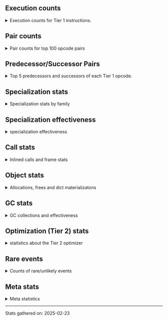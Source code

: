 ## Execution counts

<details>
<summary> Execution counts for Tier 1 instructions. </summary>


The "miss ratio" column shows the percentage of times the instruction
executed that it deoptimized. When this happens, the base unspecialized
instruction is not counted.

<table>
<thead>
<tr>
<th align="left">Name</th>
<th align="right">Base Count</th>
<th align="right">Head Count</th>
<th align="right">Change</th>
</tr>
</thead>
<tbody>
<tr>
<td align="left">JUMP_BACKWARD_NO_JIT</td>
<td align="right">23,252,747</td>
<td align="right">543</td>
<td align="right">-100.0%</td>
</tr>
<tr>
<td align="left">UNPACK_SEQUENCE_TUPLE</td>
<td align="right">1,701,670</td>
<td align="right">70,970</td>
<td align="right">-95.8%</td>
</tr>
<tr>
<td align="left">DICT_MERGE</td>
<td align="right">924,447</td>
<td align="right">113,200</td>
<td align="right">-87.8%</td>
</tr>
<tr>
<td align="left">CONTAINS_OP_DICT</td>
<td align="right">945,906</td>
<td align="right">128,134</td>
<td align="right">-86.5%</td>
</tr>
<tr>
<td align="left">CALL_METHOD_DESCRIPTOR_FAST</td>
<td align="right">1,007,339</td>
<td align="right">195,921</td>
<td align="right">-80.6%</td>
</tr>
<tr>
<td align="left">BINARY_OP</td>
<td align="right">1,019,033</td>
<td align="right">199,106</td>
<td align="right">-80.5%</td>
</tr>
<tr>
<td align="left">STORE_SUBSCR_DICT</td>
<td align="right">1,069,550</td>
<td align="right">253,964</td>
<td align="right">-76.3%</td>
</tr>
<tr>
<td align="left">CALL_METHOD_DESCRIPTOR_O</td>
<td align="right">1,187,850</td>
<td align="right">383,248</td>
<td align="right">-67.7%</td>
</tr>
<tr>
<td align="left">COMPARE_OP_INT</td>
<td align="right">2,466,466</td>
<td align="right">827,220</td>
<td align="right">-66.5%</td>
</tr>
<tr>
<td align="left">POP_JUMP_IF_NOT_NONE</td>
<td align="right">2,539,146</td>
<td align="right">880,198</td>
<td align="right">-65.3%</td>
</tr>
<tr>
<td align="left">BINARY_OP_MULTIPLY_FLOAT</td>
<td align="right">136,198</td>
<td align="right">59,156</td>
<td align="right">-56.6%</td>
</tr>
<tr>
<td align="left">BINARY_OP_SUBSCR_STR_INT</td>
<td align="right">136,198</td>
<td align="right">59,156</td>
<td align="right">-56.6%</td>
</tr>
<tr>
<td align="left">POP_JUMP_IF_NONE</td>
<td align="right">1,482,188</td>
<td align="right">651,804</td>
<td align="right">-56.0%</td>
</tr>
<tr>
<td align="left">LOAD_ATTR_INSTANCE_VALUE</td>
<td align="right">21,126,015</td>
<td align="right">9,712,604</td>
<td align="right">-54.0%</td>
</tr>
<tr>
<td align="left">BINARY_OP_ADD_INT</td>
<td align="right">1,704,897</td>
<td align="right">900,520</td>
<td align="right">-47.2%</td>
</tr>
<tr>
<td align="left">NOP</td>
<td align="right">8,928,539</td>
<td align="right">4,792,528</td>
<td align="right">-46.3%</td>
</tr>
<tr>
<td align="left">COMPARE_OP_STR</td>
<td align="right">1,821,519</td>
<td align="right">993,025</td>
<td align="right">-45.5%</td>
</tr>
<tr>
<td align="left">CALL_BUILTIN_O</td>
<td align="right">170,514</td>
<td align="right">93,472</td>
<td align="right">-45.2%</td>
</tr>
<tr>
<td align="left">SWAP</td>
<td align="right">5,462,395</td>
<td align="right">3,004,386</td>
<td align="right">-45.0%</td>
</tr>
<tr>
<td align="left">LOAD_ATTR_METHOD_NO_DICT</td>
<td align="right">5,652,895</td>
<td align="right">3,211,883</td>
<td align="right">-43.2%</td>
</tr>
<tr>
<td align="left">BUILD_MAP</td>
<td align="right">1,917,794</td>
<td align="right">1,103,846</td>
<td align="right">-42.4%</td>
</tr>
<tr>
<td align="left">POP_JUMP_IF_FALSE</td>
<td align="right">8,062,910</td>
<td align="right">4,739,617</td>
<td align="right">-41.2%</td>
</tr>
<tr>
<td align="left">STORE_FAST_STORE_FAST</td>
<td align="right">5,959,954</td>
<td align="right">3,516,702</td>
<td align="right">-41.0%</td>
</tr>
<tr>
<td align="left">LIST_APPEND</td>
<td align="right">197,805</td>
<td align="right">118,763</td>
<td align="right">-40.0%</td>
</tr>
<tr>
<td align="left">LOAD_SPECIAL</td>
<td align="right">4,149,444</td>
<td align="right">2,505,130</td>
<td align="right">-39.6%</td>
</tr>
<tr>
<td align="left">PUSH_NULL</td>
<td align="right">11,273,818</td>
<td align="right">7,024,757</td>
<td align="right">-37.7%</td>
</tr>
<tr>
<td align="left">CALL_NON_PY_GENERAL</td>
<td align="right">6,916,523</td>
<td align="right">4,340,698</td>
<td align="right">-37.2%</td>
</tr>
<tr>
<td align="left">LOAD_FAST</td>
<td align="right">62,941,725</td>
<td align="right">40,455,339</td>
<td align="right">-35.7%</td>
</tr>
<tr>
<td align="left">CALL_PY_GENERAL</td>
<td align="right">2,576,232</td>
<td align="right">1,753,901</td>
<td align="right">-31.9%</td>
</tr>
<tr>
<td align="left">CALL_PY_EXACT_ARGS</td>
<td align="right">5,490,080</td>
<td align="right">3,806,923</td>
<td align="right">-30.7%</td>
</tr>
<tr>
<td align="left">LOAD_SMALL_INT</td>
<td align="right">2,828,312</td>
<td align="right">2,009,872</td>
<td align="right">-28.9%</td>
</tr>
<tr>
<td align="left">LOAD_ATTR_METHOD_WITH_VALUES</td>
<td align="right">3,036,152</td>
<td align="right">2,187,112</td>
<td align="right">-28.0%</td>
</tr>
<tr>
<td align="left">LOAD_FAST_LOAD_FAST</td>
<td align="right">8,915,264</td>
<td align="right">6,425,283</td>
<td align="right">-27.9%</td>
</tr>
<tr>
<td align="left">STORE_ATTR_INSTANCE_VALUE</td>
<td align="right">3,031,986</td>
<td align="right">2,214,104</td>
<td align="right">-27.0%</td>
</tr>
<tr>
<td align="left">LOAD_ATTR</td>
<td align="right">3,320,655</td>
<td align="right">2,479,155</td>
<td align="right">-25.3%</td>
</tr>
<tr>
<td align="left">LOAD_CONST_IMMORTAL</td>
<td align="right">13,947,400</td>
<td align="right">10,662,080</td>
<td align="right">-23.6%</td>
</tr>
<tr>
<td align="left">COPY</td>
<td align="right">9,278,493</td>
<td align="right">7,640,489</td>
<td align="right">-17.7%</td>
</tr>
<tr>
<td align="left">STORE_FAST</td>
<td align="right">24,637,989</td>
<td align="right">20,488,786</td>
<td align="right">-16.8%</td>
</tr>
<tr>
<td align="left">LOAD_GLOBAL_MODULE</td>
<td align="right">7,355,403</td>
<td align="right">6,469,619</td>
<td align="right">-12.0%</td>
</tr>
<tr>
<td align="left">RESUME_CHECK</td>
<td align="right">29,591,478</td>
<td align="right">27,070,376</td>
<td align="right">-8.5%</td>
</tr>
<tr>
<td align="left">POP_TOP</td>
<td align="right">20,929,487</td>
<td align="right">19,265,782</td>
<td align="right">-7.9%</td>
</tr>
<tr>
<td align="left">JUMP_BACKWARD</td>
<td align="right">102</td>
<td align="right">110</td>
<td align="right">7.8%</td>
</tr>
<tr>
<td align="left">BINARY_OP_SUBTRACT_FLOAT</td>
<td align="right">36,970</td>
<td align="right">34,885</td>
<td align="right">-5.6%</td>
</tr>
<tr>
<td align="left">FOR_ITER</td>
<td align="right">1,864,365</td>
<td align="right">1,776,277</td>
<td align="right">-4.7%</td>
</tr>
<tr>
<td align="left">RETURN_VALUE</td>
<td align="right">19,633,214</td>
<td align="right">18,745,628</td>
<td align="right">-4.5%</td>
</tr>
<tr>
<td align="left">TO_BOOL_INT</td>
<td align="right">515,232</td>
<td align="right">492,176</td>
<td align="right">-4.5%</td>
</tr>
<tr>
<td align="left">BINARY_OP_EXTEND</td>
<td align="right">727,146</td>
<td align="right">696,214</td>
<td align="right">-4.3%</td>
</tr>
<tr>
<td align="left">LOAD_SUPER_ATTR_METHOD</td>
<td align="right">212,405</td>
<td align="right">203,908</td>
<td align="right">-4.0%</td>
</tr>
<tr>
<td align="left">RESUME</td>
<td align="right">476</td>
<td align="right">495</td>
<td align="right">4.0%</td>
</tr>
<tr>
<td align="left">LIST_EXTEND</td>
<td align="right">35,624</td>
<td align="right">34,246</td>
<td align="right">-3.9%</td>
</tr>
<tr>
<td align="left">CALL_ISINSTANCE</td>
<td align="right">150,713</td>
<td align="right">144,917</td>
<td align="right">-3.8%</td>
</tr>
<tr>
<td align="left">TO_BOOL_ALWAYS_TRUE</td>
<td align="right">370</td>
<td align="right">356</td>
<td align="right">-3.8%</td>
</tr>
<tr>
<td align="left">UNARY_INVERT</td>
<td align="right">192,450</td>
<td align="right">185,422</td>
<td align="right">-3.7%</td>
</tr>
<tr>
<td align="left">TO_BOOL_LIST</td>
<td align="right">115,270</td>
<td align="right">111,165</td>
<td align="right">-3.6%</td>
</tr>
<tr>
<td align="left">COPY_FREE_VARS</td>
<td align="right">261,456</td>
<td align="right">252,959</td>
<td align="right">-3.2%</td>
</tr>
<tr>
<td align="left">BUILD_LIST</td>
<td align="right">253,702</td>
<td align="right">246,995</td>
<td align="right">-2.6%</td>
</tr>
<tr>
<td align="left">BINARY_OP_SUBSCR_LIST_INT</td>
<td align="right">52,258</td>
<td align="right">50,880</td>
<td align="right">-2.6%</td>
</tr>
<tr>
<td align="left">LOAD_ATTR_NONDESCRIPTOR_WITH_VALUES</td>
<td align="right">243,504</td>
<td align="right">237,156</td>
<td align="right">-2.6%</td>
</tr>
<tr>
<td align="left">JUMP_FORWARD</td>
<td align="right">319,887</td>
<td align="right">311,705</td>
<td align="right">-2.6%</td>
</tr>
<tr>
<td align="left">LOAD_DEREF</td>
<td align="right">336,717</td>
<td align="right">328,220</td>
<td align="right">-2.5%</td>
</tr>
<tr>
<td align="left">LOAD_CONST</td>
<td align="right">1,599</td>
<td align="right">1,633</td>
<td align="right">2.1%</td>
</tr>
<tr>
<td align="left">COMPARE_OP</td>
<td align="right">120,429</td>
<td align="right">118,372</td>
<td align="right">-1.7%</td>
</tr>
<tr>
<td align="left">CALL</td>
<td align="right">4,543</td>
<td align="right">4,620</td>
<td align="right">1.7%</td>
</tr>
<tr>
<td align="left">LOAD_FAST_AND_CLEAR</td>
<td align="right">119,821</td>
<td align="right">117,900</td>
<td align="right">-1.6%</td>
</tr>
<tr>
<td align="left">LOAD_ATTR_PROPERTY</td>
<td align="right">173,569</td>
<td align="right">170,793</td>
<td align="right">-1.6%</td>
</tr>
<tr>
<td align="left">FOR_ITER_RANGE</td>
<td align="right">129,285</td>
<td align="right">127,222</td>
<td align="right">-1.6%</td>
</tr>
<tr>
<td align="left">JUMP_BACKWARD_NO_INTERRUPT</td>
<td align="right">12,256</td>
<td align="right">12,070</td>
<td align="right">-1.5%</td>
</tr>
<tr>
<td align="left">IMPORT_FROM</td>
<td align="right">95,837</td>
<td align="right">94,433</td>
<td align="right">-1.5%</td>
</tr>
<tr>
<td align="left">IMPORT_NAME</td>
<td align="right">96,160</td>
<td align="right">94,756</td>
<td align="right">-1.5%</td>
</tr>
<tr>
<td align="left">BINARY_OP_ADD_FLOAT</td>
<td align="right">42,653</td>
<td align="right">42,165</td>
<td align="right">-1.1%</td>
</tr>
<tr>
<td align="left">CALL_LIST_APPEND</td>
<td align="right">59,787</td>
<td align="right">59,171</td>
<td align="right">-1.0%</td>
</tr>
<tr>
<td align="left">UNARY_NOT</td>
<td align="right">67,418</td>
<td align="right">66,804</td>
<td align="right">-0.9%</td>
</tr>
<tr>
<td align="left">CALL_KW_PY</td>
<td align="right">77,194</td>
<td align="right">76,505</td>
<td align="right">-0.9%</td>
</tr>
<tr>
<td align="left">STORE_FAST_LOAD_FAST</td>
<td align="right">9,375,361</td>
<td align="right">9,298,319</td>
<td align="right">-0.8%</td>
</tr>
<tr>
<td align="left">LOAD_GLOBAL</td>
<td align="right">3,186</td>
<td align="right">3,211</td>
<td align="right">0.8%</td>
</tr>
<tr>
<td align="left">CALL_BOUND_METHOD_GENERAL</td>
<td align="right">82,638</td>
<td align="right">82,018</td>
<td align="right">-0.8%</td>
</tr>
<tr>
<td align="left">CHECK_EXC_MATCH</td>
<td align="right">28,973</td>
<td align="right">28,787</td>
<td align="right">-0.6%</td>
</tr>
<tr>
<td align="left">LOAD_GLOBAL_BUILTIN</td>
<td align="right">4,121,886</td>
<td align="right">4,095,859</td>
<td align="right">-0.6%</td>
</tr>
<tr>
<td align="left">POP_ITER</td>
<td align="right">1,176,447</td>
<td align="right">1,169,051</td>
<td align="right">-0.6%</td>
</tr>
<tr>
<td align="left">TO_BOOL_BOOL</td>
<td align="right">2,547,305</td>
<td align="right">2,531,408</td>
<td align="right">-0.6%</td>
</tr>
<tr>
<td align="left">LOAD_ATTR_MODULE</td>
<td align="right">2,008,362</td>
<td align="right">1,997,243</td>
<td align="right">-0.6%</td>
</tr>
<tr>
<td align="left">POP_EXCEPT</td>
<td align="right">37,356</td>
<td align="right">37,170</td>
<td align="right">-0.5%</td>
</tr>
<tr>
<td align="left">PUSH_EXC_INFO</td>
<td align="right">37,356</td>
<td align="right">37,170</td>
<td align="right">-0.5%</td>
</tr>
<tr>
<td align="left">POP_JUMP_IF_TRUE</td>
<td align="right">1,931,980</td>
<td align="right">1,923,514</td>
<td align="right">-0.4%</td>
</tr>
<tr>
<td align="left">GET_ITER</td>
<td align="right">2,117,678</td>
<td align="right">2,108,977</td>
<td align="right">-0.4%</td>
</tr>
<tr>
<td align="left">CALL_BUILTIN_CLASS</td>
<td align="right">1,030,210</td>
<td align="right">1,026,235</td>
<td align="right">-0.4%</td>
</tr>
<tr>
<td align="left">CALL_BUILTIN_FAST</td>
<td align="right">652,221</td>
<td align="right">650,434</td>
<td align="right">-0.3%</td>
</tr>
<tr>
<td align="left">CALL_METHOD_DESCRIPTOR_NOARGS</td>
<td align="right">1,244,824</td>
<td align="right">1,241,782</td>
<td align="right">-0.2%</td>
</tr>
<tr>
<td align="left">LOAD_FAST_CHECK</td>
<td align="right">899,845</td>
<td align="right">897,829</td>
<td align="right">-0.2%</td>
</tr>
<tr>
<td align="left">LOAD_CONST_MORTAL</td>
<td align="right">951,964</td>
<td align="right">949,916</td>
<td align="right">-0.2%</td>
</tr>
<tr>
<td align="left">LOAD_ATTR_METHOD_LAZY_DICT</td>
<td align="right">157,837</td>
<td align="right">158,129</td>
<td align="right">0.2%</td>
</tr>
<tr>
<td align="left">CALL_LEN</td>
<td align="right">298,735</td>
<td align="right">298,190</td>
<td align="right">-0.2%</td>
</tr>
<tr>
<td align="left">FOR_ITER_LIST</td>
<td align="right">9,693,965</td>
<td align="right">9,677,442</td>
<td align="right">-0.2%</td>
</tr>
<tr>
<td align="left">TO_BOOL</td>
<td align="right">1,048,742</td>
<td align="right">1,047,179</td>
<td align="right">-0.1%</td>
</tr>
<tr>
<td align="left">BUILD_TUPLE</td>
<td align="right">4,518,134</td>
<td align="right">4,512,741</td>
<td align="right">-0.1%</td>
</tr>
<tr>
<td align="left">INTERPRETER_EXIT</td>
<td align="right">10,942,240</td>
<td align="right">10,930,683</td>
<td align="right">-0.1%</td>
</tr>
<tr>
<td align="left">UNPACK_SEQUENCE_TWO_TUPLE</td>
<td align="right">1,787,847</td>
<td align="right">1,786,615</td>
<td align="right">-0.1%</td>
</tr>
<tr>
<td align="left">BINARY_OP_SUBTRACT_INT</td>
<td align="right">183,491</td>
<td align="right">183,451</td>
<td align="right">-0.0%</td>
</tr>
<tr>
<td align="left">IS_OP</td>
<td align="right">67,353</td>
<td align="right">67,342</td>
<td align="right">-0.0%</td>
</tr>
<tr>
<td align="left">CALL_BUILTIN_FAST_WITH_KEYWORDS</td>
<td align="right">1,834,251</td>
<td align="right">1,834,469</td>
<td align="right">0.0%</td>
</tr>
<tr>
<td align="left">STORE_SUBSCR</td>
<td align="right">42,287</td>
<td align="right">42,285</td>
<td align="right">-0.0%</td>
</tr>
<tr>
<td align="left">DELETE_ATTR</td>
<td align="right">125,739</td>
<td align="right">125,742</td>
<td align="right">0.0%</td>
</tr>
<tr>
<td align="left">TO_BOOL_NONE</td>
<td align="right">378,240</td>
<td align="right">378,231</td>
<td align="right">-0.0%</td>
</tr>
<tr>
<td align="left">CALL_FUNCTION_EX</td>
<td align="right">3,615,356</td>
<td align="right">3,615,425</td>
<td align="right">0.0%</td>
</tr>
<tr>
<td align="left">DELETE_SUBSCR</td>
<td align="right">134,145</td>
<td align="right">134,147</td>
<td align="right">0.0%</td>
</tr>
<tr>
<td align="left">STORE_ATTR</td>
<td align="right">152,402</td>
<td align="right">152,400</td>
<td align="right">-0.0%</td>
</tr>
<tr>
<td align="left">YIELD_VALUE</td>
<td align="right">10,060,282</td>
<td align="right">10,060,282</td>
<td align="right">0.0%</td>
</tr>
<tr>
<td align="left">FOR_ITER_GEN</td>
<td align="right">9,238,062</td>
<td align="right">9,238,062</td>
<td align="right">0.0%</td>
</tr>
<tr>
<td align="left">CALL_TUPLE_1</td>
<td align="right">846,832</td>
<td align="right">846,832</td>
<td align="right">0.0%</td>
</tr>
<tr>
<td align="left">MAKE_CELL</td>
<td align="right">209,143</td>
<td align="right">209,143</td>
<td align="right">0.0%</td>
</tr>
<tr>
<td align="left">STORE_DEREF</td>
<td align="right">209,111</td>
<td align="right">209,111</td>
<td align="right">0.0%</td>
</tr>
<tr>
<td align="left">BINARY_OP_SUBSCR_DICT</td>
<td align="right">167,927</td>
<td align="right">167,927</td>
<td align="right">0.0%</td>
</tr>
<tr>
<td align="left">CALL_KW_NON_PY</td>
<td align="right">152,248</td>
<td align="right">152,248</td>
<td align="right">0.0%</td>
</tr>
<tr>
<td align="left">CALL_ALLOC_AND_ENTER_INIT</td>
<td align="right">109,947</td>
<td align="right">109,947</td>
<td align="right">0.0%</td>
</tr>
<tr>
<td align="left">EXIT_INIT_CHECK</td>
<td align="right">109,943</td>
<td align="right">109,943</td>
<td align="right">0.0%</td>
</tr>
<tr>
<td align="left">CALL_METHOD_DESCRIPTOR_FAST_WITH_KEYWORDS</td>
<td align="right">101,360</td>
<td align="right">101,360</td>
<td align="right">0.0%</td>
</tr>
<tr>
<td align="left">BINARY_OP_SUBSCR_TUPLE_INT</td>
<td align="right">85,615</td>
<td align="right">85,615</td>
<td align="right">0.0%</td>
</tr>
<tr>
<td align="left">MAKE_FUNCTION</td>
<td align="right">84,505</td>
<td align="right">84,505</td>
<td align="right">0.0%</td>
</tr>
<tr>
<td align="left">LOAD_ATTR_CLASS</td>
<td align="right">75,892</td>
<td align="right">75,892</td>
<td align="right">0.0%</td>
</tr>
<tr>
<td align="left">FORMAT_SIMPLE</td>
<td align="right">75,849</td>
<td align="right">75,849</td>
<td align="right">0.0%</td>
</tr>
<tr>
<td align="left">BUILD_STRING</td>
<td align="right">58,817</td>
<td align="right">58,817</td>
<td align="right">0.0%</td>
</tr>
<tr>
<td align="left">SET_FUNCTION_ATTRIBUTE</td>
<td align="right">58,680</td>
<td align="right">58,680</td>
<td align="right">0.0%</td>
</tr>
<tr>
<td align="left">CALL_BOUND_METHOD_EXACT_ARGS</td>
<td align="right">55,929</td>
<td align="right">55,929</td>
<td align="right">0.0%</td>
</tr>
<tr>
<td align="left">TO_BOOL_STR</td>
<td align="right">42,738</td>
<td align="right">42,738</td>
<td align="right">0.0%</td>
</tr>
<tr>
<td align="left">BINARY_OP_INPLACE_ADD_UNICODE</td>
<td align="right">41,788</td>
<td align="right">41,788</td>
<td align="right">0.0%</td>
</tr>
<tr>
<td align="left">LOAD_SUPER_ATTR_ATTR</td>
<td align="right">40,440</td>
<td align="right">40,440</td>
<td align="right">0.0%</td>
</tr>
<tr>
<td align="left">FOR_ITER_TUPLE</td>
<td align="right">34,498</td>
<td align="right">34,498</td>
<td align="right">0.0%</td>
</tr>
<tr>
<td align="left">CONVERT_VALUE</td>
<td align="right">34,044</td>
<td align="right">34,044</td>
<td align="right">0.0%</td>
</tr>
<tr>
<td align="left">BINARY_SLICE</td>
<td align="right">26,623</td>
<td align="right">26,623</td>
<td align="right">0.0%</td>
</tr>
<tr>
<td align="left">RETURN_GENERATOR</td>
<td align="right">25,319</td>
<td align="right">25,319</td>
<td align="right">0.0%</td>
</tr>
<tr>
<td align="left">RERAISE</td>
<td align="right">25,152</td>
<td align="right">25,152</td>
<td align="right">0.0%</td>
</tr>
<tr>
<td align="left">LOAD_ATTR_SLOT</td>
<td align="right">18,607</td>
<td align="right">18,607</td>
<td align="right">0.0%</td>
</tr>
<tr>
<td align="left">STORE_ATTR_SLOT</td>
<td align="right">18,191</td>
<td align="right">18,191</td>
<td align="right">0.0%</td>
</tr>
<tr>
<td align="left">CALL_STR_1</td>
<td align="right">16,811</td>
<td align="right">16,811</td>
<td align="right">0.0%</td>
</tr>
<tr>
<td align="left">END_FOR</td>
<td align="right">16,766</td>
<td align="right">16,766</td>
<td align="right">0.0%</td>
</tr>
<tr>
<td align="left">RAISE_VARARGS</td>
<td align="right">8,387</td>
<td align="right">8,387</td>
<td align="right">0.0%</td>
</tr>
<tr>
<td align="left">WITH_EXCEPT_START</td>
<td align="right">8,383</td>
<td align="right">8,383</td>
<td align="right">0.0%</td>
</tr>
<tr>
<td align="left">STORE_NAME</td>
<td align="right">806</td>
<td align="right">806</td>
<td align="right">0.0%</td>
</tr>
<tr>
<td align="left">BINARY_OP_ADD_UNICODE</td>
<td align="right">522</td>
<td align="right">522</td>
<td align="right">0.0%</td>
</tr>
<tr>
<td align="left">CONTAINS_OP_SET</td>
<td align="right">415</td>
<td align="right">415</td>
<td align="right">0.0%</td>
</tr>
<tr>
<td align="left">CONTAINS_OP</td>
<td align="right">322</td>
<td align="right">322</td>
<td align="right">0.0%</td>
</tr>
<tr>
<td align="left">LOAD_NAME</td>
<td align="right">267</td>
<td align="right">267</td>
<td align="right">0.0%</td>
</tr>
<tr>
<td align="left">CALL_KW</td>
<td align="right">183</td>
<td align="right">183</td>
<td align="right">0.0%</td>
</tr>
<tr>
<td align="left">CALL_TYPE_1</td>
<td align="right">154</td>
<td align="right">154</td>
<td align="right">0.0%</td>
</tr>
<tr>
<td align="left">UNPACK_SEQUENCE</td>
<td align="right">149</td>
<td align="right">149</td>
<td align="right">0.0%</td>
</tr>
<tr>
<td align="left">EXTENDED_ARG</td>
<td align="right">129</td>
<td align="right">129</td>
<td align="right">0.0%</td>
</tr>
<tr>
<td align="left">DELETE_FAST</td>
<td align="right">128</td>
<td align="right">128</td>
<td align="right">0.0%</td>
</tr>
<tr>
<td align="left">LOAD_SUPER_ATTR</td>
<td align="right">68</td>
<td align="right">68</td>
<td align="right">0.0%</td>
</tr>
<tr>
<td align="left">LOAD_BUILD_CLASS</td>
<td align="right">42</td>
<td align="right">42</td>
<td align="right">0.0%</td>
</tr>
<tr>
<td align="left">LOAD_LOCALS</td>
<td align="right">38</td>
<td align="right">38</td>
<td align="right">0.0%</td>
</tr>
<tr>
<td align="left">COMPARE_OP_FLOAT</td>
<td align="right">29</td>
<td align="right">29</td>
<td align="right">0.0%</td>
</tr>
<tr>
<td align="left">CALL_INTRINSIC_1</td>
<td align="right">16</td>
<td align="right">16</td>
<td align="right">0.0%</td>
</tr>
<tr>
<td align="left">LOAD_ATTR_CLASS_WITH_METACLASS_CHECK</td>
<td align="right">12</td>
<td align="right">12</td>
<td align="right">0.0%</td>
</tr>
<tr>
<td align="left">DELETE_NAME</td>
<td align="right">6</td>
<td align="right">6</td>
<td align="right">0.0%</td>
</tr>
<tr>
<td align="left">STORE_GLOBAL</td>
<td align="right">4</td>
<td align="right">4</td>
<td align="right">0.0%</td>
</tr>
<tr>
<td align="left">BINARY_OP_SUBSCR_GETITEM</td>
<td align="right">3</td>
<td align="right">3</td>
<td align="right">0.0%</td>
</tr>
<tr>
<td align="left">BUILD_SET</td>
<td align="right">2</td>
<td align="right">2</td>
<td align="right">0.0%</td>
</tr>
<tr>
<td align="left">MAP_ADD</td>
<td align="right">1</td>
<td align="right">1</td>
<td align="right">0.0%</td>
</tr>
<tr>
<td align="left">JUMP_BACKWARD_JIT</td>
<td align="right"></td>
<td align="right">20,684,826</td>
<td align="right"></td>
</tr>
<tr>
<td align="left">ENTER_EXECUTOR</td>
<td align="right"></td>
<td align="right">1,676,974</td>
<td align="right"></td>
</tr>
<tr>
<td align="left">NOT_TAKEN</td>
<td align="right"></td>
<td align="right">33,115</td>
<td align="right"></td>
</tr>
</tbody>
</table>


</details>

## Pair counts

<details>
<summary> Pair counts for top 100 opcode pairs </summary>


Pairs of specialized operations that deoptimize and are then followed by
the corresponding unspecialized instruction are not counted as pairs.

Not included in comparative output.


</details>

## Predecessor/Successor Pairs

<details>
<summary> Top 5 predecessors and successors of each Tier 1 opcode. </summary>


This does not include the unspecialized instructions that occur after a
specialized instruction deoptimizes.

Not included in comparative output.


</details>

## Specialization stats

<details>
<summary> Specialization stats by family </summary>

### BINARY_OP

<details>
<summary> specialization stats for BINARY_OP family </summary>

<table>
<thead>
<tr>
<th align="left">Kind</th>
<th align="right">Base Count</th>
<th align="right">Base Ratio</th>
<th align="right">Head Count</th>
<th align="right">Head Ratio</th>
<th align="right">Change</th>
</tr>
</thead>
<tbody>
<tr>
<td align="left">
deferred
<details>
<summary>ⓘ</summary>

Lists the number of "deferred" (i.e. not specialized) instructions executed.
</details>
</td>
<td align="right">1,017,862</td>
<td align="right">23.5%</td>
<td align="right">198,139</td>
<td align="right">7.9%</td>
<td align="right">-80.5%</td>
</tr>
<tr>
<td align="left">
hit
<details>
<summary>ⓘ</summary>

Specialized instructions that complete.
</details>
</td>
<td align="right">3,302,729</td>
<td align="right">76.2%</td>
<td align="right">2,310,236</td>
<td align="right">91.6%</td>
<td align="right">-30.1%</td>
</tr>
<tr>
<td align="left">
miss
<details>
<summary>ⓘ</summary>

Specialized instructions that deopt.
</details>
</td>
<td align="right">12,937</td>
<td align="right">0.3%</td>
<td align="right">12,046</td>
<td align="right">0.5%</td>
<td align="right">-6.9%</td>
</tr>
</tbody>
</table>

<table>
<thead>
<tr>
<th align="left">Success</th>
<th align="right">Base Count</th>
<th align="right">Base Ratio</th>
<th align="right">Head Count</th>
<th align="right">Head Ratio</th>
<th align="right">Change</th>
</tr>
</thead>
<tbody>
<tr>
<td align="left">Failure</td>
<td align="right">903</td>
<td align="right">63.7%</td>
<td align="right">700</td>
<td align="right">58.4%</td>
<td align="right">-22.5%</td>
</tr>
<tr>
<td align="left">Success</td>
<td align="right">514</td>
<td align="right">36.3%</td>
<td align="right">498</td>
<td align="right">41.6%</td>
<td align="right">-3.1%</td>
</tr>
</tbody>
</table>

<table>
<thead>
<tr>
<th align="left">Failure kind</th>
<th align="right">Base Count</th>
<th align="right">Base Ratio</th>
<th align="right">Head Count</th>
<th align="right">Head Ratio</th>
<th align="right">Change</th>
</tr>
</thead>
<tbody>
<tr>
<td align="left">subscr</td>
<td align="right">342</td>
<td align="right">37.9%</td>
<td align="right">143</td>
<td align="right">20.4%</td>
<td align="right">-58.2%</td>
</tr>
<tr>
<td align="left">remainder</td>
<td align="right">303</td>
<td align="right">33.6%</td>
<td align="right">299</td>
<td align="right">42.7%</td>
<td align="right">-1.3%</td>
</tr>
<tr>
<td align="left">add different types</td>
<td align="right">189</td>
<td align="right">20.9%</td>
<td align="right">189</td>
<td align="right">27.0%</td>
<td align="right">0.0%</td>
</tr>
<tr>
<td align="left">add other</td>
<td align="right">66</td>
<td align="right">7.3%</td>
<td align="right">66</td>
<td align="right">9.4%</td>
<td align="right">0.0%</td>
</tr>
<tr>
<td align="left">and int</td>
<td align="right">2</td>
<td align="right">0.2%</td>
<td align="right">2</td>
<td align="right">0.3%</td>
<td align="right">0.0%</td>
</tr>
<tr>
<td align="left">subscr list slice</td>
<td align="right">1</td>
<td align="right">0.1%</td>
<td align="right">1</td>
<td align="right">0.1%</td>
<td align="right">0.0%</td>
</tr>
</tbody>
</table>


</details>

### BINARY_SLICE

<details>
<summary> specialization stats for BINARY_SLICE family </summary>

<table>
<thead>
<tr>
<th align="left">Kind</th>
<th align="right">Base Count</th>
<th align="right">Base Ratio</th>
<th align="right">Head Count</th>
<th align="right">Head Ratio</th>
<th align="right">Change</th>
</tr>
</thead>
<tbody>
<tr>
<td align="left">
deferred
<details>
<summary>ⓘ</summary>

Lists the number of "deferred" (i.e. not specialized) instructions executed.
</details>
</td>
<td align="right">26,623</td>
<td align="right">100.0%</td>
<td align="right">26,623</td>
<td align="right">100.0%</td>
<td align="right">0.0%</td>
</tr>
</tbody>
</table>


</details>

### CALL

<details>
<summary> specialization stats for CALL family </summary>

<table>
<thead>
<tr>
<th align="left">Kind</th>
<th align="right">Base Count</th>
<th align="right">Base Ratio</th>
<th align="right">Head Count</th>
<th align="right">Head Ratio</th>
<th align="right">Change</th>
</tr>
</thead>
<tbody>
<tr>
<td align="left">
hit
<details>
<summary>ⓘ</summary>

Specialized instructions that complete.
</details>
</td>
<td align="right">14,312,691</td>
<td align="right">100.0%</td>
<td align="right">10,920,929</td>
<td align="right">100.0%</td>
<td align="right">-23.7%</td>
</tr>
<tr>
<td align="left">
deferred
<details>
<summary>ⓘ</summary>

Lists the number of "deferred" (i.e. not specialized) instructions executed.
</details>
</td>
<td align="right">1,974</td>
<td align="right">0.0%</td>
<td align="right">2,025</td>
<td align="right">0.0%</td>
<td align="right">2.6%</td>
</tr>
<tr>
<td align="left">
miss
<details>
<summary>ⓘ</summary>

Specialized instructions that deopt.
</details>
</td>
<td align="right">795</td>
<td align="right">0.0%</td>
<td align="right">795</td>
<td align="right">0.0%</td>
<td align="right">0.0%</td>
</tr>
</tbody>
</table>

<table>
<thead>
<tr>
<th align="left">Success</th>
<th align="right">Base Count</th>
<th align="right">Base Ratio</th>
<th align="right">Head Count</th>
<th align="right">Head Ratio</th>
<th align="right">Change</th>
</tr>
</thead>
<tbody>
<tr>
<td align="left">Success</td>
<td align="right">3,364</td>
<td align="right">100.0%</td>
<td align="right">3,390</td>
<td align="right">100.0%</td>
<td align="right">0.8%</td>
</tr>
<tr>
<td align="left">Failure</td>
<td align="right">0</td>
<td align="right">0.0%</td>
<td align="right">0</td>
<td align="right">0.0%</td>
<td align="right"></td>
</tr>
</tbody>
</table>


</details>

### CALL_KW

<details>
<summary> specialization stats for CALL_KW family </summary>

<table>
<thead>
<tr>
<th align="left">Kind</th>
<th align="right">Base Count</th>
<th align="right">Base Ratio</th>
<th align="right">Head Count</th>
<th align="right">Head Ratio</th>
<th align="right">Change</th>
</tr>
</thead>
<tbody>
<tr>
<td align="left">
deferred
<details>
<summary>ⓘ</summary>

Lists the number of "deferred" (i.e. not specialized) instructions executed.
</details>
</td>
<td align="right">43</td>
<td align="right">23.5%</td>
<td align="right">43</td>
<td align="right">23.5%</td>
<td align="right">0.0%</td>
</tr>
</tbody>
</table>

<table>
<thead>
<tr>
<th align="left">Success</th>
<th align="right">Base Count</th>
<th align="right">Base Ratio</th>
<th align="right">Head Count</th>
<th align="right">Head Ratio</th>
<th align="right">Change</th>
</tr>
</thead>
<tbody>
<tr>
<td align="left">Success</td>
<td align="right">140</td>
<td align="right">100.0%</td>
<td align="right">140</td>
<td align="right">100.0%</td>
<td align="right">0.0%</td>
</tr>
<tr>
<td align="left">Failure</td>
<td align="right">0</td>
<td align="right">0.0%</td>
<td align="right">0</td>
<td align="right">0.0%</td>
<td align="right"></td>
</tr>
</tbody>
</table>


</details>

### COMPARE_OP

<details>
<summary> specialization stats for COMPARE_OP family </summary>

<table>
<thead>
<tr>
<th align="left">Kind</th>
<th align="right">Base Count</th>
<th align="right">Base Ratio</th>
<th align="right">Head Count</th>
<th align="right">Head Ratio</th>
<th align="right">Change</th>
</tr>
</thead>
<tbody>
<tr>
<td align="left">
hit
<details>
<summary>ⓘ</summary>

Specialized instructions that complete.
</details>
</td>
<td align="right">4,270,030</td>
<td align="right">96.9%</td>
<td align="right">1,802,971</td>
<td align="right">93.0%</td>
<td align="right">-57.8%</td>
</tr>
<tr>
<td align="left">
miss
<details>
<summary>ⓘ</summary>

Specialized instructions that deopt.
</details>
</td>
<td align="right">17,984</td>
<td align="right">0.4%</td>
<td align="right">17,303</td>
<td align="right">0.9%</td>
<td align="right">-3.8%</td>
</tr>
<tr>
<td align="left">
deferred
<details>
<summary>ⓘ</summary>

Lists the number of "deferred" (i.e. not specialized) instructions executed.
</details>
</td>
<td align="right">119,446</td>
<td align="right">2.7%</td>
<td align="right">117,415</td>
<td align="right">6.1%</td>
<td align="right">-1.7%</td>
</tr>
</tbody>
</table>

<table>
<thead>
<tr>
<th align="left">Success</th>
<th align="right">Base Count</th>
<th align="right">Base Ratio</th>
<th align="right">Head Count</th>
<th align="right">Head Ratio</th>
<th align="right">Change</th>
</tr>
</thead>
<tbody>
<tr>
<td align="left">Failure</td>
<td align="right">712</td>
<td align="right">54.1%</td>
<td align="right">686</td>
<td align="right">53.8%</td>
<td align="right">-3.7%</td>
</tr>
<tr>
<td align="left">Success</td>
<td align="right">605</td>
<td align="right">45.9%</td>
<td align="right">590</td>
<td align="right">46.2%</td>
<td align="right">-2.5%</td>
</tr>
</tbody>
</table>

<table>
<thead>
<tr>
<th align="left">Failure kind</th>
<th align="right">Base Count</th>
<th align="right">Base Ratio</th>
<th align="right">Head Count</th>
<th align="right">Head Ratio</th>
<th align="right">Change</th>
</tr>
</thead>
<tbody>
<tr>
<td align="left">float long</td>
<td align="right">326</td>
<td align="right">45.8%</td>
<td align="right">304</td>
<td align="right">44.3%</td>
<td align="right">-6.7%</td>
</tr>
<tr>
<td align="left">different types</td>
<td align="right">246</td>
<td align="right">34.6%</td>
<td align="right">242</td>
<td align="right">35.3%</td>
<td align="right">-1.6%</td>
</tr>
<tr>
<td align="left">big int</td>
<td align="right">96</td>
<td align="right">13.5%</td>
<td align="right">96</td>
<td align="right">14.0%</td>
<td align="right">0.0%</td>
</tr>
<tr>
<td align="left">bytes</td>
<td align="right">44</td>
<td align="right">6.2%</td>
<td align="right">44</td>
<td align="right">6.4%</td>
<td align="right">0.0%</td>
</tr>
</tbody>
</table>


</details>

### CONTAINS_OP

<details>
<summary> specialization stats for CONTAINS_OP family </summary>

<table>
<thead>
<tr>
<th align="left">Kind</th>
<th align="right">Base Count</th>
<th align="right">Base Ratio</th>
<th align="right">Head Count</th>
<th align="right">Head Ratio</th>
<th align="right">Change</th>
</tr>
</thead>
<tbody>
<tr>
<td align="left">
hit
<details>
<summary>ⓘ</summary>

Specialized instructions that complete.
</details>
</td>
<td align="right">946,321</td>
<td align="right">100.0%</td>
<td align="right">128,549</td>
<td align="right">99.8%</td>
<td align="right">-86.4%</td>
</tr>
<tr>
<td align="left">
deferred
<details>
<summary>ⓘ</summary>

Lists the number of "deferred" (i.e. not specialized) instructions executed.
</details>
</td>
<td align="right">270</td>
<td align="right">0.0%</td>
<td align="right">270</td>
<td align="right">0.2%</td>
<td align="right">0.0%</td>
</tr>
</tbody>
</table>

<table>
<thead>
<tr>
<th align="left">Success</th>
<th align="right">Base Count</th>
<th align="right">Base Ratio</th>
<th align="right">Head Count</th>
<th align="right">Head Ratio</th>
<th align="right">Change</th>
</tr>
</thead>
<tbody>
<tr>
<td align="left">Success</td>
<td align="right">9</td>
<td align="right">17.3%</td>
<td align="right">9</td>
<td align="right">17.3%</td>
<td align="right">0.0%</td>
</tr>
<tr>
<td align="left">Failure</td>
<td align="right">43</td>
<td align="right">82.7%</td>
<td align="right">43</td>
<td align="right">82.7%</td>
<td align="right">0.0%</td>
</tr>
</tbody>
</table>

<table>
<thead>
<tr>
<th align="left">Failure kind</th>
<th align="right">Base Count</th>
<th align="right">Base Ratio</th>
<th align="right">Head Count</th>
<th align="right">Head Ratio</th>
<th align="right">Change</th>
</tr>
</thead>
<tbody>
<tr>
<td align="left">tuple</td>
<td align="right">43</td>
<td align="right">100.0%</td>
<td align="right">43</td>
<td align="right">100.0%</td>
<td align="right">0.0%</td>
</tr>
</tbody>
</table>


</details>

### FOR_ITER

<details>
<summary> specialization stats for FOR_ITER family </summary>

<table>
<thead>
<tr>
<th align="left">Kind</th>
<th align="right">Base Count</th>
<th align="right">Base Ratio</th>
<th align="right">Head Count</th>
<th align="right">Head Ratio</th>
<th align="right">Change</th>
</tr>
</thead>
<tbody>
<tr>
<td align="left">
deferred
<details>
<summary>ⓘ</summary>

Lists the number of "deferred" (i.e. not specialized) instructions executed.
</details>
</td>
<td align="right">1,863,643</td>
<td align="right">8.9%</td>
<td align="right">1,775,574</td>
<td align="right">8.5%</td>
<td align="right">-4.7%</td>
</tr>
<tr>
<td align="left">
hit
<details>
<summary>ⓘ</summary>

Specialized instructions that complete.
</details>
</td>
<td align="right">19,095,810</td>
<td align="right">91.1%</td>
<td align="right">19,077,224</td>
<td align="right">91.5%</td>
<td align="right">-0.1%</td>
</tr>
</tbody>
</table>

<table>
<thead>
<tr>
<th align="left">Success</th>
<th align="right">Base Count</th>
<th align="right">Base Ratio</th>
<th align="right">Head Count</th>
<th align="right">Head Ratio</th>
<th align="right">Change</th>
</tr>
</thead>
<tbody>
<tr>
<td align="left">Success</td>
<td align="right">56</td>
<td align="right">7.8%</td>
<td align="right">58</td>
<td align="right">8.3%</td>
<td align="right">3.6%</td>
</tr>
<tr>
<td align="left">Failure</td>
<td align="right">666</td>
<td align="right">92.2%</td>
<td align="right">645</td>
<td align="right">91.7%</td>
<td align="right">-3.2%</td>
</tr>
</tbody>
</table>

<table>
<thead>
<tr>
<th align="left">Failure kind</th>
<th align="right">Base Count</th>
<th align="right">Base Ratio</th>
<th align="right">Head Count</th>
<th align="right">Head Ratio</th>
<th align="right">Change</th>
</tr>
</thead>
<tbody>
<tr>
<td align="left">itertools</td>
<td align="right">78</td>
<td align="right">11.7%</td>
<td align="right">57</td>
<td align="right">8.8%</td>
<td align="right">-26.9%</td>
</tr>
<tr>
<td align="left">other</td>
<td align="right">252</td>
<td align="right">37.8%</td>
<td align="right">252</td>
<td align="right">39.1%</td>
<td align="right">0.0%</td>
</tr>
<tr>
<td align="left">enumerate</td>
<td align="right">252</td>
<td align="right">37.8%</td>
<td align="right">252</td>
<td align="right">39.1%</td>
<td align="right">0.0%</td>
</tr>
<tr>
<td align="left">callable</td>
<td align="right">71</td>
<td align="right">10.7%</td>
<td align="right">71</td>
<td align="right">11.0%</td>
<td align="right">0.0%</td>
</tr>
<tr>
<td align="left">dict items</td>
<td align="right">7</td>
<td align="right">1.1%</td>
<td align="right">7</td>
<td align="right">1.1%</td>
<td align="right">0.0%</td>
</tr>
<tr>
<td align="left">dict values</td>
<td align="right">3</td>
<td align="right">0.5%</td>
<td align="right">3</td>
<td align="right">0.5%</td>
<td align="right">0.0%</td>
</tr>
<tr>
<td align="left">set</td>
<td align="right">2</td>
<td align="right">0.3%</td>
<td align="right">2</td>
<td align="right">0.3%</td>
<td align="right">0.0%</td>
</tr>
<tr>
<td align="left">reversed list</td>
<td align="right">1</td>
<td align="right">0.2%</td>
<td align="right">1</td>
<td align="right">0.2%</td>
<td align="right">0.0%</td>
</tr>
</tbody>
</table>


</details>

### LOAD_ATTR

<details>
<summary> specialization stats for LOAD_ATTR family </summary>

<table>
<thead>
<tr>
<th align="left">Kind</th>
<th align="right">Base Count</th>
<th align="right">Base Ratio</th>
<th align="right">Head Count</th>
<th align="right">Head Ratio</th>
<th align="right">Change</th>
</tr>
</thead>
<tbody>
<tr>
<td align="left">
hit
<details>
<summary>ⓘ</summary>

Specialized instructions that complete.
</details>
</td>
<td align="right">31,710,227</td>
<td align="right">88.5%</td>
<td align="right">16,988,159</td>
<td align="right">83.9%</td>
<td align="right">-46.4%</td>
</tr>
<tr>
<td align="left">
deferred
<details>
<summary>ⓘ</summary>

Lists the number of "deferred" (i.e. not specialized) instructions executed.
</details>
</td>
<td align="right">3,310,392</td>
<td align="right">9.2%</td>
<td align="right">2,469,023</td>
<td align="right">12.2%</td>
<td align="right">-25.4%</td>
</tr>
<tr>
<td align="left">
miss
<details>
<summary>ⓘ</summary>

Specialized instructions that deopt.
</details>
</td>
<td align="right">782,618</td>
<td align="right">2.2%</td>
<td align="right">781,272</td>
<td align="right">3.9%</td>
<td align="right">-0.2%</td>
</tr>
<tr>
<td align="left">
deopt
<details>
<summary>ⓘ</summary>

Specialized instructions that deopt.
</details>
</td>
<td align="right">6</td>
<td align="right">0.0%</td>
<td align="right">6</td>
<td align="right">0.0%</td>
<td align="right">0.0%</td>
</tr>
</tbody>
</table>

<table>
<thead>
<tr>
<th align="left">Success</th>
<th align="right">Base Count</th>
<th align="right">Base Ratio</th>
<th align="right">Head Count</th>
<th align="right">Head Ratio</th>
<th align="right">Change</th>
</tr>
</thead>
<tbody>
<tr>
<td align="left">Failure</td>
<td align="right">5,685</td>
<td align="right">22.6%</td>
<td align="right">5,521</td>
<td align="right">22.0%</td>
<td align="right">-2.9%</td>
</tr>
<tr>
<td align="left">Success</td>
<td align="right">19,523</td>
<td align="right">77.4%</td>
<td align="right">19,535</td>
<td align="right">78.0%</td>
<td align="right">0.1%</td>
</tr>
</tbody>
</table>

<table>
<thead>
<tr>
<th align="left">Failure kind</th>
<th align="right">Base Count</th>
<th align="right">Base Ratio</th>
<th align="right">Head Count</th>
<th align="right">Head Ratio</th>
<th align="right">Change</th>
</tr>
</thead>
<tbody>
<tr>
<td align="left">method</td>
<td align="right">1,623</td>
<td align="right">28.5%</td>
<td align="right">1,432</td>
<td align="right">25.9%</td>
<td align="right">-11.8%</td>
</tr>
<tr>
<td align="left">overriding descriptor</td>
<td align="right">874</td>
<td align="right">15.4%</td>
<td align="right">892</td>
<td align="right">16.2%</td>
<td align="right">2.1%</td>
</tr>
<tr>
<td align="left">non overriding descriptor</td>
<td align="right">720</td>
<td align="right">12.7%</td>
<td align="right">732</td>
<td align="right">13.3%</td>
<td align="right">1.7%</td>
</tr>
<tr>
<td align="left">overridden</td>
<td align="right">667</td>
<td align="right">11.7%</td>
<td align="right">668</td>
<td align="right">12.1%</td>
<td align="right">0.1%</td>
</tr>
<tr>
<td align="left">non object slot</td>
<td align="right">464</td>
<td align="right">8.2%</td>
<td align="right">464</td>
<td align="right">8.4%</td>
<td align="right">0.0%</td>
</tr>
<tr>
<td align="left">mutable class</td>
<td align="right">72</td>
<td align="right">1.3%</td>
<td align="right">72</td>
<td align="right">1.3%</td>
<td align="right">0.0%</td>
</tr>
<tr>
<td align="left">class method obj</td>
<td align="right">69</td>
<td align="right">1.2%</td>
<td align="right">69</td>
<td align="right">1.2%</td>
<td align="right">0.0%</td>
</tr>
<tr>
<td align="left">not managed dict</td>
<td align="right">45</td>
<td align="right">0.8%</td>
<td align="right">45</td>
<td align="right">0.8%</td>
<td align="right">0.0%</td>
</tr>
<tr>
<td align="left">metaclass attribute</td>
<td align="right">23</td>
<td align="right">0.4%</td>
<td align="right">23</td>
<td align="right">0.4%</td>
<td align="right">0.0%</td>
</tr>
</tbody>
</table>


</details>

### LOAD_GLOBAL

<details>
<summary> specialization stats for LOAD_GLOBAL family </summary>

<table>
<thead>
<tr>
<th align="left">Kind</th>
<th align="right">Base Count</th>
<th align="right">Base Ratio</th>
<th align="right">Head Count</th>
<th align="right">Head Ratio</th>
<th align="right">Change</th>
</tr>
</thead>
<tbody>
<tr>
<td align="left">
hit
<details>
<summary>ⓘ</summary>

Specialized instructions that complete.
</details>
</td>
<td align="right">11,477,019</td>
<td align="right">100.0%</td>
<td align="right">10,565,208</td>
<td align="right">100.0%</td>
<td align="right">-7.9%</td>
</tr>
<tr>
<td align="left">
deferred
<details>
<summary>ⓘ</summary>

Lists the number of "deferred" (i.e. not specialized) instructions executed.
</details>
</td>
<td align="right">810</td>
<td align="right">0.0%</td>
<td align="right">829</td>
<td align="right">0.0%</td>
<td align="right">2.3%</td>
</tr>
<tr>
<td align="left">
deopt
<details>
<summary>ⓘ</summary>

Specialized instructions that deopt.
</details>
</td>
<td align="right">9</td>
<td align="right">0.0%</td>
<td align="right">9</td>
<td align="right">0.0%</td>
<td align="right">0.0%</td>
</tr>
<tr>
<td align="left">
miss
<details>
<summary>ⓘ</summary>

Specialized instructions that deopt.
</details>
</td>
<td align="right">270</td>
<td align="right">0.0%</td>
<td align="right">270</td>
<td align="right">0.0%</td>
<td align="right">0.0%</td>
</tr>
</tbody>
</table>

<table>
<thead>
<tr>
<th align="left">Success</th>
<th align="right">Base Count</th>
<th align="right">Base Ratio</th>
<th align="right">Head Count</th>
<th align="right">Head Ratio</th>
<th align="right">Change</th>
</tr>
</thead>
<tbody>
<tr>
<td align="left">Success</td>
<td align="right">2,382</td>
<td align="right">100.0%</td>
<td align="right">2,388</td>
<td align="right">100.0%</td>
<td align="right">0.3%</td>
</tr>
<tr>
<td align="left">Failure</td>
<td align="right">0</td>
<td align="right">0.0%</td>
<td align="right">0</td>
<td align="right">0.0%</td>
<td align="right"></td>
</tr>
</tbody>
</table>


</details>

### LOAD_SUPER_ATTR

<details>
<summary> specialization stats for LOAD_SUPER_ATTR family </summary>

<table>
<thead>
<tr>
<th align="left">Kind</th>
<th align="right">Base Count</th>
<th align="right">Base Ratio</th>
<th align="right">Head Count</th>
<th align="right">Head Ratio</th>
<th align="right">Change</th>
</tr>
</thead>
<tbody>
<tr>
<td align="left">
hit
<details>
<summary>ⓘ</summary>

Specialized instructions that complete.
</details>
</td>
<td align="right">252,845</td>
<td align="right">100.0%</td>
<td align="right">244,348</td>
<td align="right">100.0%</td>
<td align="right">-3.4%</td>
</tr>
<tr>
<td align="left">
deferred
<details>
<summary>ⓘ</summary>

Lists the number of "deferred" (i.e. not specialized) instructions executed.
</details>
</td>
<td align="right">13</td>
<td align="right">0.0%</td>
<td align="right">13</td>
<td align="right">0.0%</td>
<td align="right">0.0%</td>
</tr>
</tbody>
</table>

<table>
<thead>
<tr>
<th align="left">Success</th>
<th align="right">Base Count</th>
<th align="right">Base Ratio</th>
<th align="right">Head Count</th>
<th align="right">Head Ratio</th>
<th align="right">Change</th>
</tr>
</thead>
<tbody>
<tr>
<td align="left">Success</td>
<td align="right">55</td>
<td align="right">100.0%</td>
<td align="right">55</td>
<td align="right">100.0%</td>
<td align="right">0.0%</td>
</tr>
<tr>
<td align="left">Failure</td>
<td align="right">0</td>
<td align="right">0.0%</td>
<td align="right">0</td>
<td align="right">0.0%</td>
<td align="right"></td>
</tr>
</tbody>
</table>


</details>

### STORE_ATTR

<details>
<summary> specialization stats for STORE_ATTR family </summary>

<table>
<thead>
<tr>
<th align="left">Kind</th>
<th align="right">Base Count</th>
<th align="right">Base Ratio</th>
<th align="right">Head Count</th>
<th align="right">Head Ratio</th>
<th align="right">Change</th>
</tr>
</thead>
<tbody>
<tr>
<td align="left">
hit
<details>
<summary>ⓘ</summary>

Specialized instructions that complete.
</details>
</td>
<td align="right">2,770,709</td>
<td align="right">86.5%</td>
<td align="right">1,952,827</td>
<td align="right">81.9%</td>
<td align="right">-29.5%</td>
</tr>
<tr>
<td align="left">
deferred
<details>
<summary>ⓘ</summary>

Lists the number of "deferred" (i.e. not specialized) instructions executed.
</details>
</td>
<td align="right">150,664</td>
<td align="right">4.7%</td>
<td align="right">150,663</td>
<td align="right">6.3%</td>
<td align="right">-0.0%</td>
</tr>
<tr>
<td align="left">
miss
<details>
<summary>ⓘ</summary>

Specialized instructions that deopt.
</details>
</td>
<td align="right">279,468</td>
<td align="right">8.7%</td>
<td align="right">279,468</td>
<td align="right">11.7%</td>
<td align="right">0.0%</td>
</tr>
</tbody>
</table>

<table>
<thead>
<tr>
<th align="left">Success</th>
<th align="right">Base Count</th>
<th align="right">Base Ratio</th>
<th align="right">Head Count</th>
<th align="right">Head Ratio</th>
<th align="right">Change</th>
</tr>
</thead>
<tbody>
<tr>
<td align="left">Success</td>
<td align="right">6,423</td>
<td align="right">89.5%</td>
<td align="right">6,422</td>
<td align="right">89.5%</td>
<td align="right">-0.0%</td>
</tr>
<tr>
<td align="left">Failure</td>
<td align="right">751</td>
<td align="right">10.5%</td>
<td align="right">751</td>
<td align="right">10.5%</td>
<td align="right">0.0%</td>
</tr>
</tbody>
</table>

<table>
<thead>
<tr>
<th align="left">Failure kind</th>
<th align="right">Base Count</th>
<th align="right">Base Ratio</th>
<th align="right">Head Count</th>
<th align="right">Head Ratio</th>
<th align="right">Change</th>
</tr>
</thead>
<tbody>
<tr>
<td align="left">other</td>
<td align="right">573</td>
<td align="right">76.3%</td>
<td align="right">564</td>
<td align="right">75.1%</td>
<td align="right">-1.6%</td>
</tr>
<tr>
<td align="left">property</td>
<td align="right">349</td>
<td align="right">46.5%</td>
<td align="right">349</td>
<td align="right">46.5%</td>
<td align="right">0.0%</td>
</tr>
<tr>
<td align="left">class attr simple</td>
<td align="right">208</td>
<td align="right">27.7%</td>
<td align="right">208</td>
<td align="right">27.7%</td>
<td align="right">0.0%</td>
</tr>
<tr>
<td align="left">split dict</td>
<td align="right">44</td>
<td align="right">5.9%</td>
<td align="right">44</td>
<td align="right">5.9%</td>
<td align="right">0.0%</td>
</tr>
<tr>
<td align="left">not in keys</td>
<td align="right">10</td>
<td align="right">1.3%</td>
<td align="right">10</td>
<td align="right">1.3%</td>
<td align="right">0.0%</td>
</tr>
</tbody>
</table>


</details>

### STORE_SUBSCR

<details>
<summary> specialization stats for STORE_SUBSCR family </summary>

<table>
<thead>
<tr>
<th align="left">Kind</th>
<th align="right">Base Count</th>
<th align="right">Base Ratio</th>
<th align="right">Head Count</th>
<th align="right">Head Ratio</th>
<th align="right">Change</th>
</tr>
</thead>
<tbody>
<tr>
<td align="left">
hit
<details>
<summary>ⓘ</summary>

Specialized instructions that complete.
</details>
</td>
<td align="right">1,069,550</td>
<td align="right">96.2%</td>
<td align="right">253,964</td>
<td align="right">85.7%</td>
<td align="right">-76.3%</td>
</tr>
<tr>
<td align="left">
deferred
<details>
<summary>ⓘ</summary>

Lists the number of "deferred" (i.e. not specialized) instructions executed.
</details>
</td>
<td align="right">42,071</td>
<td align="right">3.8%</td>
<td align="right">42,070</td>
<td align="right">14.2%</td>
<td align="right">-0.0%</td>
</tr>
</tbody>
</table>

<table>
<thead>
<tr>
<th align="left">Success</th>
<th align="right">Base Count</th>
<th align="right">Base Ratio</th>
<th align="right">Head Count</th>
<th align="right">Head Ratio</th>
<th align="right">Change</th>
</tr>
</thead>
<tbody>
<tr>
<td align="left">Success</td>
<td align="right">26</td>
<td align="right">12.0%</td>
<td align="right">25</td>
<td align="right">11.6%</td>
<td align="right">-3.8%</td>
</tr>
<tr>
<td align="left">Failure</td>
<td align="right">190</td>
<td align="right">88.0%</td>
<td align="right">190</td>
<td align="right">88.4%</td>
<td align="right">0.0%</td>
</tr>
</tbody>
</table>

<table>
<thead>
<tr>
<th align="left">Failure kind</th>
<th align="right">Base Count</th>
<th align="right">Base Ratio</th>
<th align="right">Head Count</th>
<th align="right">Head Ratio</th>
<th align="right">Change</th>
</tr>
</thead>
<tbody>
<tr>
<td align="left">py simple</td>
<td align="right">121</td>
<td align="right">63.7%</td>
<td align="right">121</td>
<td align="right">63.7%</td>
<td align="right">0.0%</td>
</tr>
<tr>
<td align="left">other</td>
<td align="right">69</td>
<td align="right">36.3%</td>
<td align="right">69</td>
<td align="right">36.3%</td>
<td align="right">0.0%</td>
</tr>
</tbody>
</table>


</details>

### TO_BOOL

<details>
<summary> specialization stats for TO_BOOL family </summary>

<table>
<thead>
<tr>
<th align="left">Kind</th>
<th align="right">Base Count</th>
<th align="right">Base Ratio</th>
<th align="right">Head Count</th>
<th align="right">Head Ratio</th>
<th align="right">Change</th>
</tr>
</thead>
<tbody>
<tr>
<td align="left">
hit
<details>
<summary>ⓘ</summary>

Specialized instructions that complete.
</details>
</td>
<td align="right">3,598,757</td>
<td align="right">77.4%</td>
<td align="right">3,555,690</td>
<td align="right">77.2%</td>
<td align="right">-1.2%</td>
</tr>
<tr>
<td align="left">
deferred
<details>
<summary>ⓘ</summary>

Lists the number of "deferred" (i.e. not specialized) instructions executed.
</details>
</td>
<td align="right">1,047,346</td>
<td align="right">22.5%</td>
<td align="right">1,045,779</td>
<td align="right">22.7%</td>
<td align="right">-0.1%</td>
</tr>
<tr>
<td align="left">
miss
<details>
<summary>ⓘ</summary>

Specialized instructions that deopt.
</details>
</td>
<td align="right">28</td>
<td align="right">0.0%</td>
<td align="right">28</td>
<td align="right">0.0%</td>
<td align="right">0.0%</td>
</tr>
</tbody>
</table>

<table>
<thead>
<tr>
<th align="left">Success</th>
<th align="right">Base Count</th>
<th align="right">Base Ratio</th>
<th align="right">Head Count</th>
<th align="right">Head Ratio</th>
<th align="right">Change</th>
</tr>
</thead>
<tbody>
<tr>
<td align="left">Success</td>
<td align="right">462</td>
<td align="right">33.1%</td>
<td align="right">465</td>
<td align="right">33.2%</td>
<td align="right">0.6%</td>
</tr>
<tr>
<td align="left">Failure</td>
<td align="right">934</td>
<td align="right">66.9%</td>
<td align="right">935</td>
<td align="right">66.8%</td>
<td align="right">0.1%</td>
</tr>
</tbody>
</table>

<table>
<thead>
<tr>
<th align="left">Failure kind</th>
<th align="right">Base Count</th>
<th align="right">Base Ratio</th>
<th align="right">Head Count</th>
<th align="right">Head Ratio</th>
<th align="right">Change</th>
</tr>
</thead>
<tbody>
<tr>
<td align="left">sequence</td>
<td align="right">139</td>
<td align="right">14.9%</td>
<td align="right">143</td>
<td align="right">15.3%</td>
<td align="right">2.9%</td>
</tr>
<tr>
<td align="left">mapping</td>
<td align="right">296</td>
<td align="right">31.7%</td>
<td align="right">293</td>
<td align="right">31.3%</td>
<td align="right">-1.0%</td>
</tr>
<tr>
<td align="left">tuple</td>
<td align="right">321</td>
<td align="right">34.4%</td>
<td align="right">321</td>
<td align="right">34.3%</td>
<td align="right">0.0%</td>
</tr>
<tr>
<td align="left">other</td>
<td align="right">112</td>
<td align="right">12.0%</td>
<td align="right">112</td>
<td align="right">12.0%</td>
<td align="right">0.0%</td>
</tr>
<tr>
<td align="left">memory view</td>
<td align="right">44</td>
<td align="right">4.7%</td>
<td align="right">44</td>
<td align="right">4.7%</td>
<td align="right">0.0%</td>
</tr>
<tr>
<td align="left">bytes</td>
<td align="right">22</td>
<td align="right">2.4%</td>
<td align="right">22</td>
<td align="right">2.4%</td>
<td align="right">0.0%</td>
</tr>
</tbody>
</table>


</details>

### UNPACK_SEQUENCE

<details>
<summary> specialization stats for UNPACK_SEQUENCE family </summary>

<table>
<thead>
<tr>
<th align="left">Kind</th>
<th align="right">Base Count</th>
<th align="right">Base Ratio</th>
<th align="right">Head Count</th>
<th align="right">Head Ratio</th>
<th align="right">Change</th>
</tr>
</thead>
<tbody>
<tr>
<td align="left">
hit
<details>
<summary>ⓘ</summary>

Specialized instructions that complete.
</details>
</td>
<td align="right">3,489,517</td>
<td align="right">100.0%</td>
<td align="right">1,857,585</td>
<td align="right">100.0%</td>
<td align="right">-46.8%</td>
</tr>
<tr>
<td align="left">
deferred
<details>
<summary>ⓘ</summary>

Lists the number of "deferred" (i.e. not specialized) instructions executed.
</details>
</td>
<td align="right">38</td>
<td align="right">0.0%</td>
<td align="right">38</td>
<td align="right">0.0%</td>
<td align="right">0.0%</td>
</tr>
</tbody>
</table>

<table>
<thead>
<tr>
<th align="left">Success</th>
<th align="right">Base Count</th>
<th align="right">Base Ratio</th>
<th align="right">Head Count</th>
<th align="right">Head Ratio</th>
<th align="right">Change</th>
</tr>
</thead>
<tbody>
<tr>
<td align="left">Success</td>
<td align="right">111</td>
<td align="right">100.0%</td>
<td align="right">111</td>
<td align="right">100.0%</td>
<td align="right">0.0%</td>
</tr>
<tr>
<td align="left">Failure</td>
<td align="right">0</td>
<td align="right">0.0%</td>
<td align="right">0</td>
<td align="right">0.0%</td>
<td align="right"></td>
</tr>
</tbody>
</table>


</details>


</details>

## Specialization effectiveness

<details>
<summary> specialization effectiveness </summary>


All entries are execution counts. Should add up to the total number of
Tier 1 instructions executed.

<table>
<thead>
<tr>
<th align="left">Instructions</th>
<th align="right">Base Count</th>
<th align="right">Base Ratio</th>
<th align="right">Head Count</th>
<th align="right">Head Ratio</th>
<th align="right">Change</th>
</tr>
</thead>
<tbody>
<tr>
<td align="left">
Not specialized
<details>
<summary>ⓘ</summary>

Instructions that could be specialized but aren't, e.g. `LOAD_ATTR`, `BINARY_SLICE`.
</details>
</td>
<td align="right">7,602,987</td>
<td align="right">1.8%</td>
<td align="right">5,849,950</td>
<td align="right">1.7%</td>
<td align="right">-23.1%</td>
</tr>
<tr>
<td align="left">
Basic
<details>
<summary>ⓘ</summary>

Instructions that are not and cannot be specialized, e.g. `LOAD_FAST`.
</details>
</td>
<td align="right">247,850,212</td>
<td align="right">57.6%</td>
<td align="right">192,812,664</td>
<td align="right">57.5%</td>
<td align="right">-22.2%</td>
</tr>
<tr>
<td align="left">
Specialized hits
<details>
<summary>ⓘ</summary>

Specialized instructions, e.g. `LOAD_ATTR_MODULE` that complete.
</details>
</td>
<td align="right">173,789,070</td>
<td align="right">40.4%</td>
<td align="right">135,375,228</td>
<td align="right">40.4%</td>
<td align="right">-22.1%</td>
</tr>
<tr>
<td align="left">
Specialized misses
<details>
<summary>ⓘ</summary>

Specialized instructions, e.g. `LOAD_ATTR_MODULE` that deopt.
</details>
</td>
<td align="right">1,094,100</td>
<td align="right">0.3%</td>
<td align="right">1,091,182</td>
<td align="right">0.3%</td>
<td align="right">-0.3%</td>
</tr>
</tbody>
</table>

### Deferred by instruction

<details>
<summary> Breakdown of deferred (not specialized) instruction counts by family </summary>

<table>
<thead>
<tr>
<th align="left">Name</th>
<th align="right">Base Count</th>
<th align="right">Base Ratio</th>
<th align="right">Head Count</th>
<th align="right">Head Ratio</th>
<th align="right">Change</th>
</tr>
</thead>
<tbody>
<tr>
<td align="left">BINARY_OP</td>
<td align="right">1,017,862</td>
<td align="right">13.4%</td>
<td align="right">198,139</td>
<td align="right">3.4%</td>
<td align="right">-80.5%</td>
</tr>
<tr>
<td align="left">LOAD_ATTR</td>
<td align="right">3,310,392</td>
<td align="right">43.7%</td>
<td align="right">2,469,023</td>
<td align="right">42.4%</td>
<td align="right">-25.4%</td>
</tr>
<tr>
<td align="left">FOR_ITER</td>
<td align="right">1,863,643</td>
<td align="right">24.6%</td>
<td align="right">1,775,574</td>
<td align="right">30.5%</td>
<td align="right">-4.7%</td>
</tr>
<tr>
<td align="left">CALL</td>
<td align="right">1,974</td>
<td align="right">0.0%</td>
<td align="right">2,025</td>
<td align="right">0.0%</td>
<td align="right">2.6%</td>
</tr>
<tr>
<td align="left">LOAD_GLOBAL</td>
<td align="right">810</td>
<td align="right">0.0%</td>
<td align="right">829</td>
<td align="right">0.0%</td>
<td align="right">2.3%</td>
</tr>
<tr>
<td align="left">COMPARE_OP</td>
<td align="right">119,446</td>
<td align="right">1.6%</td>
<td align="right">117,415</td>
<td align="right">2.0%</td>
<td align="right">-1.7%</td>
</tr>
<tr>
<td align="left">TO_BOOL</td>
<td align="right">1,047,346</td>
<td align="right">13.8%</td>
<td align="right">1,045,779</td>
<td align="right">17.9%</td>
<td align="right">-0.1%</td>
</tr>
<tr>
<td align="left">STORE_SUBSCR</td>
<td align="right">42,071</td>
<td align="right">0.6%</td>
<td align="right">42,070</td>
<td align="right">0.7%</td>
<td align="right">-0.0%</td>
</tr>
<tr>
<td align="left">STORE_ATTR</td>
<td align="right">150,664</td>
<td align="right">2.0%</td>
<td align="right">150,663</td>
<td align="right">2.6%</td>
<td align="right">-0.0%</td>
</tr>
<tr>
<td align="left">BINARY_SLICE</td>
<td align="right">26,623</td>
<td align="right">0.4%</td>
<td align="right">26,623</td>
<td align="right">0.5%</td>
<td align="right">0.0%</td>
</tr>
</tbody>
</table>


</details>

### Misses by instruction

<details>
<summary> Breakdown of misses (specialized deopts) instruction counts by family </summary>

<table>
<thead>
<tr>
<th align="left">Name</th>
<th align="right">Base Count</th>
<th align="right">Base Ratio</th>
<th align="right">Head Count</th>
<th align="right">Head Ratio</th>
<th align="right">Change</th>
</tr>
</thead>
<tbody>
<tr>
<td align="left">BINARY_OP_EXTEND</td>
<td align="right">6,398</td>
<td align="right">0.6%</td>
<td align="right">5,890</td>
<td align="right">0.5%</td>
<td align="right">-7.9%</td>
</tr>
<tr>
<td align="left">BINARY_OP_ADD_FLOAT</td>
<td align="right">6,539</td>
<td align="right">0.6%</td>
<td align="right">6,156</td>
<td align="right">0.6%</td>
<td align="right">-5.9%</td>
</tr>
<tr>
<td align="left">COMPARE_OP_INT</td>
<td align="right">17,983</td>
<td align="right">1.6%</td>
<td align="right">17,302</td>
<td align="right">1.6%</td>
<td align="right">-3.8%</td>
</tr>
<tr>
<td align="left">LOAD_ATTR_INSTANCE_VALUE</td>
<td align="right">641,320</td>
<td align="right">58.6%</td>
<td align="right">639,965</td>
<td align="right">58.6%</td>
<td align="right">-0.2%</td>
</tr>
<tr>
<td align="left">LOAD_ATTR_METHOD_WITH_VALUES</td>
<td align="right">121,001</td>
<td align="right">11.1%</td>
<td align="right">121,010</td>
<td align="right">11.1%</td>
<td align="right">0.0%</td>
</tr>
<tr>
<td align="left">STORE_ATTR_INSTANCE_VALUE</td>
<td align="right">279,468</td>
<td align="right">25.5%</td>
<td align="right">279,468</td>
<td align="right">25.6%</td>
<td align="right">0.0%</td>
</tr>
<tr>
<td align="left">LOAD_ATTR_PROPERTY</td>
<td align="right">20,147</td>
<td align="right">1.8%</td>
<td align="right">20,147</td>
<td align="right">1.8%</td>
<td align="right">0.0%</td>
</tr>
<tr>
<td align="left">CALL_METHOD_DESCRIPTOR_NOARGS</td>
<td align="right">398</td>
<td align="right">0.0%</td>
<td align="right">398</td>
<td align="right">0.0%</td>
<td align="right">0.0%</td>
</tr>
<tr>
<td align="left">CALL_METHOD_DESCRIPTOR_O</td>
<td align="right">276</td>
<td align="right">0.0%</td>
<td align="right">276</td>
<td align="right">0.0%</td>
<td align="right">0.0%</td>
</tr>
<tr>
<td align="left">LOAD_GLOBAL_BUILTIN</td>
<td align="right">162</td>
<td align="right">0.0%</td>
<td align="right">162</td>
<td align="right">0.0%</td>
<td align="right">0.0%</td>
</tr>
</tbody>
</table>


</details>


</details>

## Call stats

<details>
<summary> Inlined calls and frame stats </summary>


This shows what fraction of calls to Python functions are inlined (i.e.
not having a call at the C level) and for those that are not, where the
call comes from.  The various categories overlap.

Also includes the count of frame objects created.

<table>
<thead>
<tr>
<th align="left"></th>
<th align="right">Base Count</th>
<th align="right">Base Ratio</th>
<th align="right">Head Count</th>
<th align="right">Head Ratio</th>
<th align="right">Change</th>
</tr>
</thead>
<tbody>
<tr>
<td align="left">Frame objects created</td>
<td align="right">37,371</td>
<td align="right">0.1%</td>
<td align="right">37,185</td>
<td align="right">0.1%</td>
<td align="right">-0.5%</td>
</tr>
<tr>
<td align="left">Calls via PyEval_EvalFrame (api)</td>
<td align="right">309,042</td>
<td align="right">1.0%</td>
<td align="right">307,663</td>
<td align="right">1.0%</td>
<td align="right">-0.4%</td>
</tr>
<tr>
<td align="left">Frames pushed</td>
<td align="right">19,641,615</td>
<td align="right">66.3%</td>
<td align="right">19,574,907</td>
<td align="right">66.2%</td>
<td align="right">-0.3%</td>
</tr>
<tr>
<td align="left">Calls to Python functions inlined</td>
<td align="right">18,666,512</td>
<td align="right">63.0%</td>
<td align="right">18,611,362</td>
<td align="right">63.0%</td>
<td align="right">-0.3%</td>
</tr>
<tr>
<td align="left">Calls via PyEval_EvalFrame (function vectorcall)</td>
<td align="right">10,103,163</td>
<td align="right">34.1%</td>
<td align="right">10,091,605</td>
<td align="right">34.2%</td>
<td align="right">-0.1%</td>
</tr>
<tr>
<td align="left">Calls via PyEval_EvalFrame (vector)</td>
<td align="right">10,103,222</td>
<td align="right">34.1%</td>
<td align="right">10,091,664</td>
<td align="right">34.2%</td>
<td align="right">-0.1%</td>
</tr>
<tr>
<td align="left">Calls to PyEval_EvalDefault</td>
<td align="right">10,950,761</td>
<td align="right">37.0%</td>
<td align="right">10,939,203</td>
<td align="right">37.0%</td>
<td align="right">-0.1%</td>
</tr>
<tr>
<td align="left">Calls via PyEval_EvalFrame (total)</td>
<td align="right">10,950,761</td>
<td align="right">37.0%</td>
<td align="right">10,939,203</td>
<td align="right">37.0%</td>
<td align="right">-0.1%</td>
</tr>
<tr>
<td align="left">Calls via PyEval_EvalFrame (generator)</td>
<td align="right">847,539</td>
<td align="right">2.9%</td>
<td align="right">847,539</td>
<td align="right">2.9%</td>
<td align="right">0.0%</td>
</tr>
<tr>
<td align="left">Calls via PyEval_EvalFrame (legacy)</td>
<td align="right">17</td>
<td align="right">0.0%</td>
<td align="right">17</td>
<td align="right">0.0%</td>
<td align="right">0.0%</td>
</tr>
<tr>
<td align="left">Calls via PyEval_EvalFrame (build class)</td>
<td align="right">42</td>
<td align="right">0.0%</td>
<td align="right">42</td>
<td align="right">0.0%</td>
<td align="right">0.0%</td>
</tr>
<tr>
<td align="left">Calls via PyEval_EvalFrame (slot)</td>
<td align="right">905,751</td>
<td align="right">3.1%</td>
<td align="right">905,751</td>
<td align="right">3.1%</td>
<td align="right">0.0%</td>
</tr>
<tr>
<td align="left">Calls via PyEval_EvalFrame (function ex)</td>
<td align="right">882,469</td>
<td align="right">3.0%</td>
<td align="right">882,469</td>
<td align="right">3.0%</td>
<td align="right">0.0%</td>
</tr>
<tr>
<td align="left">Calls via PyEval_EvalFrame (method)</td>
<td align="right">3</td>
<td align="right">0.0%</td>
<td align="right">3</td>
<td align="right">0.0%</td>
<td align="right">0.0%</td>
</tr>
</tbody>
</table>


</details>

## Object stats

<details>
<summary> Allocations, frees and dict materializatons </summary>


Below, "allocations" means "allocations that are not from a freelist".
Total allocations = "Allocations from freelist" + "Allocations".

"Inline values" is the number of values arrays inlined into objects.

The cache hit/miss numbers are for the MRO cache, split into dunder and
other names.

<table>
<thead>
<tr>
<th align="left"></th>
<th align="right">Base Count</th>
<th align="right">Base Ratio</th>
<th align="right">Head Count</th>
<th align="right">Head Ratio</th>
<th align="right">Change</th>
</tr>
</thead>
<tbody>
<tr>
<td align="left">Method cache misses</td>
<td align="right">66,653</td>
<td align="right"></td>
<td align="right">124,683</td>
<td align="right"></td>
<td align="right">87.1%</td>
</tr>
<tr>
<td align="left">Method cache collisions</td>
<td align="right">108,906</td>
<td align="right"></td>
<td align="right">157,625</td>
<td align="right"></td>
<td align="right">44.7%</td>
</tr>
<tr>
<td align="left">Method cache dunder misses</td>
<td align="right">42,509</td>
<td align="right"></td>
<td align="right">33,199</td>
<td align="right"></td>
<td align="right">-21.9%</td>
</tr>
<tr>
<td align="left">Method cache hits</td>
<td align="right">3,760,904</td>
<td align="right"></td>
<td align="right">3,665,626</td>
<td align="right"></td>
<td align="right">-2.5%</td>
</tr>
<tr>
<td align="left">Interpreter immortal increfs</td>
<td align="right">50,701,370</td>
<td align="right">18.1%</td>
<td align="right">49,653,918</td>
<td align="right">17.7%</td>
<td align="right">-2.1%</td>
</tr>
<tr>
<td align="left">Interpreter immortal decrefs</td>
<td align="right">70,730,947</td>
<td align="right">20.8%</td>
<td align="right">72,154,502</td>
<td align="right">21.1%</td>
<td align="right">2.0%</td>
</tr>
<tr>
<td align="left">Inline values</td>
<td align="right">435,371</td>
<td align="right"></td>
<td align="right">429,969</td>
<td align="right"></td>
<td align="right">-1.2%</td>
</tr>
<tr>
<td align="left">Interpreter mortal increfs</td>
<td align="right">158,920,338</td>
<td align="right">56.6%</td>
<td align="right">160,164,369</td>
<td align="right">57.1%</td>
<td align="right">0.8%</td>
</tr>
<tr>
<td align="left">Interpreter mortal decrefs</td>
<td align="right">172,154,381</td>
<td align="right">50.7%</td>
<td align="right">173,330,261</td>
<td align="right">50.7%</td>
<td align="right">0.7%</td>
</tr>
<tr>
<td align="left">Allocations from freelist</td>
<td align="right">17,273,484</td>
<td align="right">50.8%</td>
<td align="right">17,220,285</td>
<td align="right">50.7%</td>
<td align="right">-0.3%</td>
</tr>
<tr>
<td align="left">Frees to freelist</td>
<td align="right">17,274,516</td>
<td align="right"></td>
<td align="right">17,221,360</td>
<td align="right"></td>
<td align="right">-0.3%</td>
</tr>
<tr>
<td align="left">Mortal increfs</td>
<td align="right">43,307,723</td>
<td align="right">15.4%</td>
<td align="right">43,189,862</td>
<td align="right">15.4%</td>
<td align="right">-0.3%</td>
</tr>
<tr>
<td align="left">Immortal decrefs</td>
<td align="right">35,349,334</td>
<td align="right">10.4%</td>
<td align="right">35,272,772</td>
<td align="right">10.3%</td>
<td align="right">-0.2%</td>
</tr>
<tr>
<td align="left">Mortal decrefs</td>
<td align="right">61,191,281</td>
<td align="right">18.0%</td>
<td align="right">61,069,559</td>
<td align="right">17.9%</td>
<td align="right">-0.2%</td>
</tr>
<tr>
<td align="left">Frees</td>
<td align="right">17,022,226</td>
<td align="right"></td>
<td align="right">16,990,399</td>
<td align="right"></td>
<td align="right">-0.2%</td>
</tr>
<tr>
<td align="left">Method cache dunder hits</td>
<td align="right">9,577,069</td>
<td align="right"></td>
<td align="right">9,560,150</td>
<td align="right"></td>
<td align="right">-0.2%</td>
</tr>
<tr>
<td align="left">Allocations to 512 bytes</td>
<td align="right">16,546,564</td>
<td align="right">48.6%</td>
<td align="right">16,519,254</td>
<td align="right">48.7%</td>
<td align="right">-0.2%</td>
</tr>
<tr>
<td align="left">Allocations</td>
<td align="right">16,759,175</td>
<td align="right">49.2%</td>
<td align="right">16,731,899</td>
<td align="right">49.3%</td>
<td align="right">-0.2%</td>
</tr>
<tr>
<td align="left">Immortal increfs</td>
<td align="right">27,644,989</td>
<td align="right">9.9%</td>
<td align="right">27,600,321</td>
<td align="right">9.8%</td>
<td align="right">-0.2%</td>
</tr>
<tr>
<td align="left">Allocations to 4 kbytes</td>
<td align="right">139,958</td>
<td align="right">0.4%</td>
<td align="right">139,984</td>
<td align="right">0.4%</td>
<td align="right">0.0%</td>
</tr>
<tr>
<td align="left">Allocations over 4 kbytes</td>
<td align="right">72,653</td>
<td align="right">0.2%</td>
<td align="right">72,661</td>
<td align="right">0.2%</td>
<td align="right">0.0%</td>
</tr>
<tr>
<td align="left">Materialize dict (on request)</td>
<td align="right">640</td>
<td align="right">0.1%</td>
<td align="right">640</td>
<td align="right">0.1%</td>
<td align="right">0.0%</td>
</tr>
<tr>
<td align="left">Materialize dict (new key)</td>
<td align="right">0</td>
<td align="right">0.0%</td>
<td align="right">0</td>
<td align="right">0.0%</td>
<td align="right"></td>
</tr>
<tr>
<td align="left">Materialize dict (too big)</td>
<td align="right">0</td>
<td align="right">0.0%</td>
<td align="right">0</td>
<td align="right">0.0%</td>
<td align="right"></td>
</tr>
<tr>
<td align="left">Materialize dict (str subclass)</td>
<td align="right">0</td>
<td align="right">0.0%</td>
<td align="right">0</td>
<td align="right">0.0%</td>
<td align="right"></td>
</tr>
</tbody>
</table>


</details>

## GC stats

<details>
<summary> GC collections and effectiveness </summary>


Collected/visits gives some measure of efficiency.

<table>
<thead>
<tr>
<th align="right">Generation</th>
<th align="right">Base Collections</th>
<th align="right">Base Objects collected</th>
<th align="right">Base Object visits</th>
<th align="right">Base Reachable from roots</th>
<th align="right">Base Not reachable from roots</th>
<th align="right">Head Collections</th>
<th align="right">Head Objects collected</th>
<th align="right">Head Object visits</th>
<th align="right">Head Reachable from roots</th>
<th align="right">Head Not reachable from roots</th>
</tr>
</thead>
<tbody>
<tr>
<td align="right">0</td>
<td align="right">0</td>
<td align="right">0</td>
<td align="right">0</td>
<td align="right">0</td>
<td align="right">0</td>
<td align="right">0</td>
<td align="right">0</td>
<td align="right">0</td>
<td align="right">0</td>
<td align="right">0</td>
</tr>
<tr>
<td align="right">1</td>
<td align="right">0</td>
<td align="right">0</td>
<td align="right">0</td>
<td align="right">0</td>
<td align="right">0</td>
<td align="right">0</td>
<td align="right">0</td>
<td align="right">0</td>
<td align="right">0</td>
<td align="right">0</td>
</tr>
<tr>
<td align="right">2</td>
<td align="right">0</td>
<td align="right">0</td>
<td align="right">0</td>
<td align="right">0</td>
<td align="right">0</td>
<td align="right">0</td>
<td align="right">0</td>
<td align="right">0</td>
<td align="right">0</td>
<td align="right">0</td>
</tr>
</tbody>
</table>


</details>

## Optimization (Tier 2) stats

<details>
<summary> statistics about the Tier 2 optimizer </summary>


</details>

## Rare events

<details>
<summary> Counts of rare/unlikely events </summary>

<table>
<thead>
<tr>
<th align="left">Event</th>
<th align="right">Base Count</th>
<th align="right">Head Count</th>
<th align="right">Change</th>
</tr>
</thead>
<tbody>
<tr>
<td align="left">
set class
<details>
<summary>ⓘ</summary>

Setting an object's class, `obj.__class__ = ...`
</details>
</td>
<td align="right">0</td>
<td align="right">0</td>
<td align="right"></td>
</tr>
<tr>
<td align="left">
set bases
<details>
<summary>ⓘ</summary>

Setting the bases of a class, `cls.__bases__ = ...`
</details>
</td>
<td align="right">0</td>
<td align="right">0</td>
<td align="right"></td>
</tr>
<tr>
<td align="left">
set eval frame func
<details>
<summary>ⓘ</summary>

Setting the PEP 523 frame eval function `_PyInterpreterState_SetFrameEvalFunc()`
</details>
</td>
<td align="right">0</td>
<td align="right">0</td>
<td align="right"></td>
</tr>
<tr>
<td align="left">
builtin dict
<details>
<summary>ⓘ</summary>

Modifying the builtins, `__builtins__.__dict__[var] = ...`
</details>
</td>
<td align="right">0</td>
<td align="right">0</td>
<td align="right"></td>
</tr>
<tr>
<td align="left">
func modification
<details>
<summary>ⓘ</summary>

Modifying a function, e.g. `func.__defaults__ = ...`, etc.
</details>
</td>
<td align="right">0</td>
<td align="right">0</td>
<td align="right"></td>
</tr>
<tr>
<td align="left">
watched dict modification
<details>
<summary>ⓘ</summary>

A watched dict has been modified
</details>
</td>
<td align="right">0</td>
<td align="right">0</td>
<td align="right"></td>
</tr>
<tr>
<td align="left">
watched globals modification
<details>
<summary>ⓘ</summary>

A watched `globals()` dict has been modified
</details>
</td>
<td align="right">0</td>
<td align="right">0</td>
<td align="right"></td>
</tr>
</tbody>
</table>


</details>

## Meta stats

<details>
<summary> Meta statistics </summary>

<table>
<thead>
<tr>
<th align="left"></th>
<th align="right">Base Count</th>
<th align="right">Head Count</th>
<th align="right">Change</th>
</tr>
</thead>
<tbody>
<tr>
<td align="left">Number of data files</td>
<td align="right">42</td>
<td align="right">42</td>
<td align="right">0.0%</td>
</tr>
</tbody>
</table>


</details>

---
Stats gathered on: 2025-02-23
